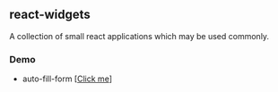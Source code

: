 ## react-widgets

A collection of small react applications which may be used commonly.

### Demo

- auto-fill-form [[Click me](http://cuyu.github.io/plays/auto-fill-form/)]